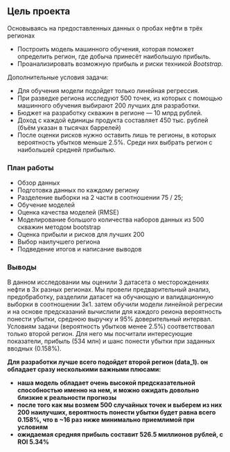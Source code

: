 ## Цель проекта

Основываясь на предоставленных данных о пробах нефти в трёх регионах
* Построить модель машинного обучения, которая поможет определить регион, где добыча принесёт наибольшую прибыль.
* Проанализировать возможную прибыль и риски техникой *Bootstrap.*

Дополнительные условия задачи:

* Для обучения модели подойдет только линейная регрессия.
* При разведке региона исследуют 500 точек, из которых с помощью машинного обучения выбирают 200 лучших для разработки.
* Бюджет на разработку скважин в регионе — 10 млрд рублей.
* Доход с каждой единицы продукта составляет 450 тыс. рублей (бъём указан в тысячах баррелей)
* После оценки рисков нужно оставить лишь те регионы, в которых вероятность убытков меньше 2.5%. Среди них выбрать регион с наибольшей средней прибылью.

### План работы

* Обзор данных
* Подготовка данных по каждому региону
* Разделение выборки на 2 части в соотношении 75 / 25;
* Обучение моделей
* Оценка качества моделей (RMSE)
* Моделирование большого количества наборов данных из 500 скважин методом bootstrap
* Оценка прибыли и рисков для лучших 200
* Выбор наилучшего региона
* Подведение итогов и написание выводов

### Выводы

В данном исследовании мы оценили 3 датасета о месторождениях нефти в 3х разных регионах. Мы провели предварительный анализ, предобработку, разделили датасет на обучающую и валидационную выборки в соотношении 3к1. затем обучили модели линейной регресии и на основе предсказаний вычислили для каждого реиона вероятность понести убытки, среднюю выручку и 95% доверительный интервал. Условиям задачи (вероятность убытков менее 2.5%) соответствовал только второй регион. Для него мы посчитали интересующие показатели, прибыль (534 млн) и шанс понести убытки при заданных вводных (0.158%).


**Для разработки лучше всего подойдет второй регион (data_1). он обладает сразу несколькими важными плюсами:**
* **наша модель обладает очень высокой предсказательной способностью именно на нем, и можно ожидать довольно близкие к реальности прогнозы**
* **после того как мы возмем 500 случайных точек и выберем из них 200 наилучших, вероятность понести убытки будет равна всего 0.158%, что в ~16 раз ниже минимально приемлимой при условиям**
* **ожидаемая средняя прибыль составит 526.5 миллионов рублей, c ROI 5.34%**
